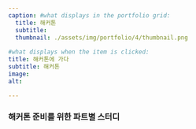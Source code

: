 ```yaml
---
caption: #what displays in the portfolio grid:
  title: 해커톤
  subtitle: 
  thumbnail: ./assets/img/portfolio/4/thumbnail.png
  
#what displays when the item is clicked:
title: 해커톤에 가다
subtitle: 해커톤
image: 
alt: 

---
```

### 해커톤 준비를 위한 파트별 스터디

### 

